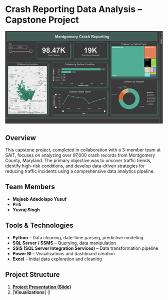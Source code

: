 # Crash Reporting Data Analysis – Capstone Project



<img src="Dashboard Screenshot.png">

## Overview

This capstone project, completed in collaboration with a 3-member team at SAIT, focuses on analyzing over 97,000 crash records from Montgomery County, Maryland. The primary objective was to uncover traffic trends, identify high-risk conditions, and develop data-driven strategies for reducing traffic incidents using a comprehensive data analytics pipeline.

## Team Members

- **Mujeeb Adedolapo Yusuf** 
- **Priti** 
- **Yuvraj Singh**

## Tools & Technologies

- **Python** – Data cleaning, date-time parsing, predictive modeling
- **SQL Server / SSMS** – Querying, data manipulation
- **SSIS (SQL Server Integration Services)** – Data transformation pipeline
- **Power BI** – Visualizations and dashboard creation
- **Excel** – Initial data exploration and cleaning

## Project Structure
1. [**Project Presentation (Slide)**](https://github.com/Mujeeby/Crash-Reporting-Analysis/blob/1a9ab78dda71a86a173bba86b16d5bb0e442f367/DATA%20406%20-%20Capstone%20Project%20Final.pptx)
2. [**Visualizations**] ()

